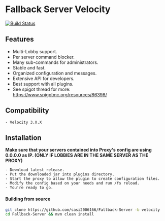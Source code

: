 # Fallback Server Velocity
[![Build Status](https://travis-ci.org/joemccann/dillinger.svg?branch=master)](https://travis-ci.org/joemccann/dillinger)

## Features

- Multi-Lobby support.
- Per server command blocker.
- Many sub-commands for administrators.
- Stable and fast.
- Organized configuration and messages.
- Extensive API for developers.
- Best support with all plugins.
- See spigot thread for more: https://www.spigotmc.org/resources/86398/

## Compatibility

```
- Velocity 3.X.X
```

## Installation

**Make sure that your servers contained into Proxy's config are using 0.0.0.0 as IP. (ONLY IF LOBBIES ARE IN THE SAME SERVER AS THE PROXY)**

```
- Download latest release.
- Put the downloaded jar into plugins directory.
- Start the proxy to allow the plugin to create configuration files.
- Modify the config based on your needs and run /fs reload.
- You're ready to go.
```
#### Building from source

```sh
git clone https://github.com/sasi2006166/Fallback-Server -b velocity
cd Fallback-Server && mvn clean install
```

